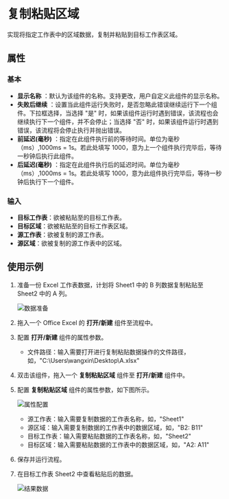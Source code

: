 # 复制粘贴区域

实现将指定工作表中的区域数据，复制并粘贴到目标工作表区域。

## 属性

### 基本

- **显示名称** ：默认为该组件的名称。支持更改，用户自定义此组件的显示名称。
- **失败后继续** ：设置当此组件运行失败时，是否忽略此错误继续运行下一个组件。下拉框选择，当选择 "是" 时，如果该组件运行时遇到错误，该流程也会继续执行下一个组件，并不会停止；当选择 "否" 时，如果该组件运行时遇到错误，该流程将会停止执行并抛出错误。
- **前延迟(毫秒)** ：指定在此组件执行前的等待时间。单位为毫秒（ms）,1000ms = 1s。若此处填写 1000，意为上一个组件执行完毕后，等待一秒钟后执行此组件。
- **后延迟(毫秒)** ：指定在此组件执行后的延迟时间。单位为毫秒（ms）,1000ms = 1s。若此处填写 1000，意为此组件执行完毕后，等待一秒钟后执行下一个组件。

### 输入

- **目标工作表**：欲被粘贴至的目标工作表。
- **目标区域**：欲被粘贴至的目标工作表区域。
- **源工作表**：欲被复制的源工作表。
- **源区域**：欲被复制的源工作表中的区域。

## 使用示例

1. 准备一份 Excel 工作表数据，计划将 Sheet1 中的 B 列数据复制粘贴至 Sheet2 中的 A 列。   

   ![数据准备](https://docimages.blob.core.chinacloudapi.cn/images/Activities/sheet1andsheet220201217.png)

2. 拖入一个 Office Excel 的 **打开/新建** 组件至流程中。
3. 配置 **打开/新建** 组件的属性参数。

    - 文件路径：输入需要打开进行复制粘贴数据操作的文件路径，如，"C:\Users\wangxin\Desktop\A.xlsx"

4. 双击该组件，拖入一个 **复制粘贴区域** 组件至 **打开/新建** 组件中。
5. 配置 **复制粘贴区域** 组件的属性参数，如下图所示。

   ![属性配置](https://docimages.blob.core.chinacloudapi.cn/images/Activities/copyandpaste20201217.png)  

    - 源工作表：输入需要复制数据的工作表名称，如，"Sheet1"
    - 源区域：输入需要复制数据的工作表中的数据区域，如，"B2: B11"
    - 目标工作表：输入需要粘贴数据的工作表名称，如，"Sheet2"
    - 目标区域：输入需要粘贴数据的工作表中的数据区域，如，"A2: A11"

6. 保存并运行流程。
7. 在目标工作表 Sheet2 中查看粘贴后的数据。

   ![结果数据](https://docimages.blob.core.chinacloudapi.cn/images/Activities/copyandpasteresult20201217.png)
